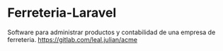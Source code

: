 # Ferreteria-Laravel
Software para administrar productos y contabilidad de una empresa de ferreteria.
https://gitlab.com/leal.julian/acme
